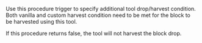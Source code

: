 Use this procedure trigger to specify additional tool drop/harvest condition.
Both vanilla and custom harvest condition need to be met for the block to be harvested using this tool.

If this procedure returns false, the tool will not harvest the block drop.